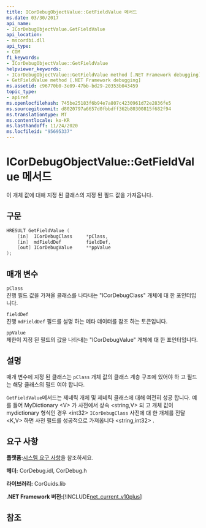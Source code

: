 ```yaml
---
title: ICorDebugObjectValue::GetFieldValue 메서드
ms.date: 03/30/2017
api_name:
- ICorDebugObjectValue.GetFieldValue
api_location:
- mscordbi.dll
api_type:
- COM
f1_keywords:
- ICorDebugObjectValue::GetFieldValue
helpviewer_keywords:
- ICorDebugObjectValue::GetFieldValue method [.NET Framework debugging]
- GetFieldValue method [.NET Framework debugging]
ms.assetid: c96770b0-3e09-47bb-bd29-20353b043459
topic_type:
- apiref
ms.openlocfilehash: 745be25183f6b94e7a807c4230961d72e2836fe5
ms.sourcegitcommit: d8020797a6657d0fbbdff362b80300815f682f94
ms.translationtype: MT
ms.contentlocale: ko-KR
ms.lasthandoff: 11/24/2020
ms.locfileid: "95695337"
---
```

# <a name="icordebugobjectvaluegetfieldvalue-method"></a>ICorDebugObjectValue::GetFieldValue 메서드

이 개체 값에 대해 지정 된 클래스의 지정 된 필드 값을 가져옵니다.  
  
## <a name="syntax"></a>구문  
  
```cpp  
HRESULT GetFieldValue (  
    [in]  ICorDebugClass     *pClass,  
    [in]  mdFieldDef         fieldDef,  
    [out] ICorDebugValue     **ppValue  
);  
```  
  
## <a name="parameters"></a>매개 변수  

 `pClass`  
 진행 필드 값을 가져올 클래스를 나타내는 "ICorDebugClass" 개체에 대 한 포인터입니다.  
  
 `fieldDef`  
 진행 `mdFieldDef` 필드를 설명 하는 메타 데이터를 참조 하는 토큰입니다.  
  
 `ppValue`  
 제한이 지정 된 필드의 값을 나타내는 "ICorDebugValue" 개체에 대 한 포인터입니다.  
  
## <a name="remarks"></a>설명  

 매개 변수에 지정 된 클래스는 `pClass` 개체 값의 클래스 계층 구조에 있어야 하 고 필드는 해당 클래스의 필드 여야 합니다.  
  
 `GetFieldValue`메서드는 제네릭 개체 및 제네릭 클래스에 대해 여전히 성공 합니다. 예를 들어 MyDictionary \<V> 가 사전에서 상속 \<string,V> 되 고 개체 값이 mydictionary 형식인 경우 \<int32> `ICorDebugClass` 사전에 대 한 개체를 전달 \<K,V> 하면 사전 필드를 성공적으로 가져옵니다 \<string,int32> .  
  
## <a name="requirements"></a>요구 사항  

 **플랫폼:**[시스템 요구 사항](../../get-started/system-requirements.md)을 참조하세요.  
  
 **헤더:** CorDebug.idl, CorDebug.h  
  
 **라이브러리:** CorGuids.lib  
  
 **.NET Framework 버전:**[!INCLUDE[net_current_v10plus](../../../../includes/net-current-v10plus-md.md)]  
  
## <a name="see-also"></a>참조
